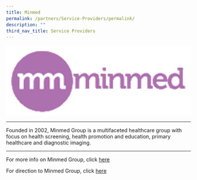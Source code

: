 ```yaml
---
title: Minmed
permalink: /partners/Service-Providers/permalink/
description: ""
third_nav_title: Service Providers
---
```

![](/images/Minmed%20.jpg)

------------------------------------------

Founded in 2002, Minmed Group is a multifaceted healthcare group with focus on health screening, health promotion and education, primary healthcare and diagnostic imaging.

----------------------------------------


For more info on Minmed Group, click [here](https://minmed.sg/)


For direction to Minmed Group, click [here](https://www.google.com/maps/place/Minmed+Group/@1.3327926,103.9049583,17z/data=!3m1!4b1!4m5!3m4!1s0x31da19374938ec2b:0xe3e141cdde4aaefc!8m2!3d1.3327926!4d103.9049583)